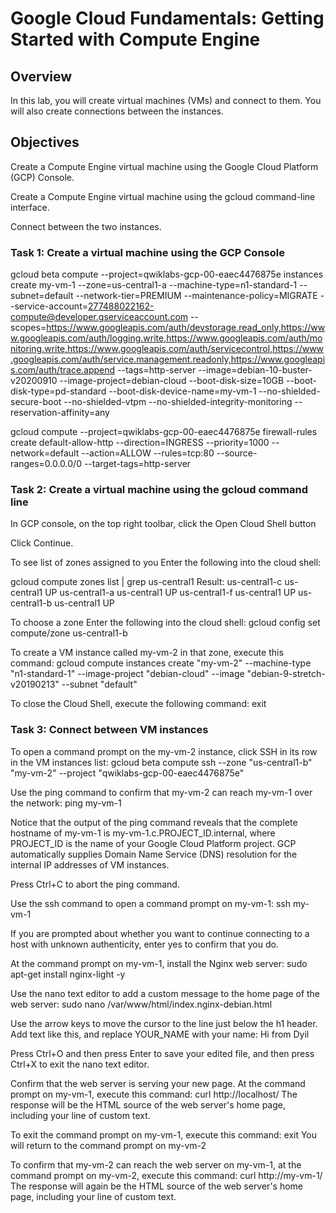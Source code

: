 # Google Cloud Fundamentals: Getting Started with Compute Engine

## Overview
In this lab, you will create virtual machines (VMs) and connect to them. You will also create connections between the instances.

## Objectives

Create a Compute Engine virtual machine using the Google Cloud Platform (GCP) Console.

Create a Compute Engine virtual machine using the gcloud command-line interface.

Connect between the two instances.

### Task 1: Create a virtual machine using the GCP Console

  gcloud beta compute --project=qwiklabs-gcp-00-eaec4476875e instances create my-vm-1 --zone=us-central1-a --machine-type=n1-standard-1 --subnet=default --network-tier=PREMIUM --maintenance-policy=MIGRATE --service-account=277488022162-compute@developer.gserviceaccount.com --scopes=https://www.googleapis.com/auth/devstorage.read_only,https://www.googleapis.com/auth/logging.write,https://www.googleapis.com/auth/monitoring.write,https://www.googleapis.com/auth/servicecontrol,https://www.googleapis.com/auth/service.management.readonly,https://www.googleapis.com/auth/trace.append --tags=http-server --image=debian-10-buster-v20200910 --image-project=debian-cloud --boot-disk-size=10GB --boot-disk-type=pd-standard --boot-disk-device-name=my-vm-1 --no-shielded-secure-boot --no-shielded-vtpm --no-shielded-integrity-monitoring --reservation-affinity=any

  gcloud compute --project=qwiklabs-gcp-00-eaec4476875e firewall-rules create default-allow-http --direction=INGRESS --priority=1000 --network=default --action=ALLOW --rules=tcp:80 --source-ranges=0.0.0.0/0 --target-tags=http-server



### Task 2: Create a virtual machine using the gcloud command line

In GCP console, on the top right toolbar, click the Open Cloud Shell button

Click Continue.

To see list of zones assigned to  you Enter the following into the cloud shell:

gcloud compute zones list | grep us-central1
Result:
  us-central1-c              us-central1              UP
  us-central1-a              us-central1              UP
  us-central1-f              us-central1              UP
  us-central1-b              us-central1              UP


To choose a zone Enter the following into the cloud shell:
  gcloud config set compute/zone us-central1-b

To create a VM instance called my-vm-2 in that zone, execute this command:
  gcloud compute instances create "my-vm-2" --machine-type "n1-standard-1" --image-project "debian-cloud" --image "debian-9-stretch-v20190213" --subnet "default"

To close the Cloud Shell, execute the following command:
  exit


### Task 3: Connect between VM instances

To open a command prompt on the my-vm-2 instance, click SSH in its row in the VM instances list:
  gcloud beta compute ssh --zone "us-central1-b" "my-vm-2" --project "qwiklabs-gcp-00-eaec4476875e"

Use the ping command to confirm that my-vm-2 can reach my-vm-1 over the network:
  ping my-vm-1

Notice that the output of the ping command reveals that the complete hostname of my-vm-1 is my-vm-1.c.PROJECT_ID.internal, where PROJECT_ID is the name of your Google Cloud Platform project. GCP automatically supplies Domain Name Service (DNS) resolution for the internal IP addresses of VM instances.

Press Ctrl+C to abort the ping command.

Use the ssh command to open a command prompt on my-vm-1:
  ssh my-vm-1


If you are prompted about whether you want to continue connecting to a host with unknown authenticity, enter yes to confirm that you do.

At the command prompt on my-vm-1, install the Nginx web server:
  sudo apt-get install nginx-light -y

Use the nano text editor to add a custom message to the home page of the web server:
  sudo nano /var/www/html/index.nginx-debian.html

Use the arrow keys to move the cursor to the line just below the h1 header. Add text like this, and replace YOUR_NAME with your name:
  Hi from Dyil

Press Ctrl+O and then press Enter to save your edited file, and then press Ctrl+X to exit the nano text editor.

Confirm that the web server is serving your new page. At the command prompt on my-vm-1, execute this command:
  curl http://localhost/
The response will be the HTML source of the web server's home page, including your line of custom text.

To exit the command prompt on my-vm-1, execute this command:
  exit
You will return to the command prompt on my-vm-2


To confirm that my-vm-2 can reach the web server on my-vm-1, at the command prompt on my-vm-2, execute this command:
  curl http://my-vm-1/
The response will again be the HTML source of the web server's home page, including your line of custom text.
